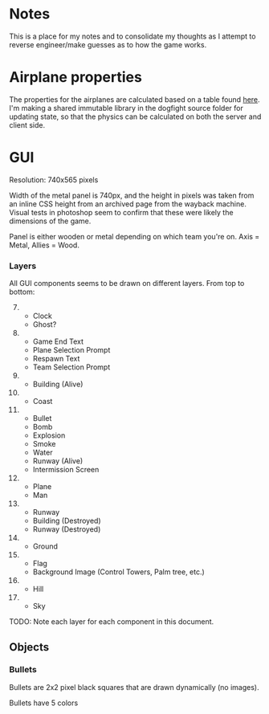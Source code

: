 # Notes
This is a place for my notes and to consolidate my thoughts as I attempt to reverse engineer/make guesses as to how the game works.

# Airplane properties

The properties for the airplanes are calculated based on a table found [here](https://web.archive.org/web/20181207182732/http://munkkiliiga.arkku.net/index.php?sivu=lentokonepeli).
I'm making a shared immutable library in the dogfight source folder
for updating state, so that the physics
can be calculated on both the server and client side.


# GUI

Resolution: 740x565 pixels

Width of the metal panel is 740px, and the height in pixels was
taken from an inline CSS height from an archived page from the wayback machine.
Visual tests in photoshop seem to confirm that these were likely the dimensions of the game.

Panel is either wooden or metal depending on which team you're on. Axis = Metal, Allies = Wood.

### Layers

All GUI components seems to be drawn on different layers.
From top to bottom:

07. * Clock
    * Ghost?

08. * Game End Text
    * Plane Selection Prompt
    * Respawn Text
    * Team Selection Prompt

09. * Building (Alive)

10. * Coast

11. * Bullet
    * Bomb
    * Explosion
    * Smoke
    * Water
    * Runway (Alive)
    * Intermission Screen

12. * Plane
    * Man

13. * Runway
    * Building (Destroyed)
    * Runway (Destroyed)

14. * Ground

15. * Flag
    * Background Image (Control Towers, Palm tree, etc.)

16. * Hill

17. * Sky

TODO: Note each layer for each component in this document.


## Objects

### Bullets

Bullets are 2x2 pixel black squares that are drawn dynamically (no images).

Bullets have 5 colors

